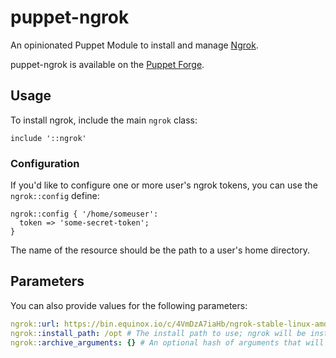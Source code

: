 # puppet-ngrok

An opinionated Puppet Module to install and manage [Ngrok](https://ngrok.com/).

puppet-ngrok is available on the [Puppet Forge](https://forge.puppetlabs.com/thekevjames/ngrok).

## Usage

To install ngrok, include the main `ngrok` class:

```puppet
include '::ngrok'
```

### Configuration

If you'd like to configure one or more user's ngrok tokens, you can use the `ngrok::config` define:

```puppet
ngrok::config { '/home/someuser':
  token => 'some-secret-token';
}
```

The name of the resource should be the path to a user's home directory.

## Parameters

You can also provide values for the following parameters:

```yaml
ngrok::url: https://bin.equinox.io/c/4VmDzA7iaHb/ngrok-stable-linux-amd64.zip # An absolute URL for where to download the ngrok zip file
ngrok::install_path: /opt # The install path to use; ngrok will be installed to <path>/ngrok, as well as symlinked into /usr/local/bin
ngrok::archive_arguments: {} # An optional hash of arguments that will passed to the archive {} resource, e.g. checksum (see https://forge.puppet.com/puppet/archive#usage)
```
